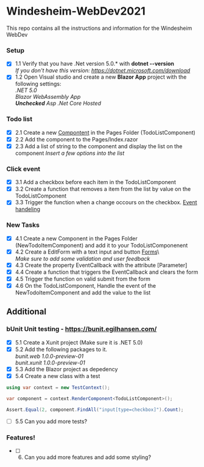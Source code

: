 # Windesheim-WebDev2021
This repo contains all the instructions and information for the Windesheim WebDev

### Setup
- [x] 1.1 Verify that you have .Net version 5.0.* with **dotnet --version**  
*If you don't have this version: https://dotnet.microsoft.com/download*  
- [x] 1.2 Open Visual studio and create a new **Blazor App** project with the following settings:  
*.NET 5.0  
Blazor WebAssembly App  
**Unchecked** Asp .Net Core Hosted*

### Todo list
- [x] 2.1 Create a new [Compontent](https://docs.microsoft.com/en-us/aspnet/core/blazor/components/?view=aspnetcore-5.0) in the Pages Folder (TodoListComponent)
- [x] 2.2 Add the component to the Pages/Index.razor
- [x] 2.3 Add a list of string to the component and display the list on the component *Insert a few options into the list*

### Click event
- [x] 3.1 Add a checkbox before each item in the TodoListComponent
- [x] 3.2 Create a function that removes a item from the list by value on the TodoListComponent
- [x] 3.3 Trigger the function when a change occours on the checkbox. [Event handeling](https://docs.microsoft.com/en-us/aspnet/core/blazor/components/event-handling?view=aspnetcore-5.0)  

### New Tasks
- [x] 4.1 Create a new Component in the Pages Folder (NewTodoItemComponent) and add it to your TodoListComponenent
- [x] 4.2 Create a EditForm with a text input and button [Forms](https://docs.microsoft.com/en-us/aspnet/core/blazor/forms-validation?view=aspnetcore-5.0)\  
*Make sure to add some validation and user feedback*
- [x] 4.3 Create the property EventCallback<string> with the attribute [Parameter]
- [x] 4.4 Create a function that triggers the EventCallback and clears the form
- [x] 4.5 Trigger the function on valid submit from the form
- [x] 4.6 On the TodoListComponent, Handle the event of the NewTodoItemComponent and add the value to the list

## Additional
### bUnit Unit testing - https://bunit.egilhansen.com/
- [x] 5.1 Create a Xunit project (Make sure it is .NET 5.0)
- [x] 5.2 Add the following packages to it.  
*bunit.web 1.0.0-preview-01  
bunit.xunit 1.0.0-preview-01*
- [x] 5.3 Add the Blazor project as depedency
- [x] 5.4 Create a new class with a test
```csharp
using var context = new TestContext();

var component = context.RenderComponent<TodoListComponent>();

Assert.Equal(2, component.FindAll("input[type=checkbox]").Count);
```
- [ ] 5.5 Can you add more tests?
### Features!
- [ ] 6. Can you add more features and add some styling?

